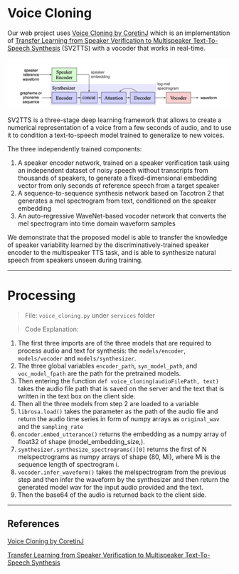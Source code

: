 # Voice Cloning

Our web project uses [Voice Cloning by CoretinJ](https://github.com/CorentinJ/Real-Time-Voice-Cloning) which is an implementation of [Transfer Learning from Speaker Verification to Multispeaker Text-To-Speech Synthesis](https://arxiv.org/pdf/1806.04558.pdf) (SV2TTS) with a vocoder that works in real-time.

![Three Model Images](./model.png)

SV2TTS is a three-stage deep learning framework that allows to create a numerical representation of a voice from a few seconds of audio, and to use it to condition a text-to-speech model trained to generalize to new voices.

The three independently trained components:
1. A speaker encoder network, trained on a speaker verification task using an independent dataset of noisy speech without transcripts from thousands of speakers, to generate a fixed-dimensional embedding vector from only seconds of reference speech from a target speaker
2. A sequence-to-sequence synthesis network based on Tacotron 2 that generates a mel spectrogram from text, conditioned on the speaker embedding
3. An auto-regressive WaveNet-based vocoder network that converts the mel spectrogram into time domain waveform samples

We demonstrate that the proposed model is able to transfer the knowledge of speaker variability learned by the discriminatively-trained speaker encoder to the multispeaker TTS task, and is able to synthesize natural speech from speakers unseen during training.

---

# Processing

> File: `voice_cloning.py` under `services` folder

> Code Explanation:

1. The first three imports are of the three models that are required to process audio and text for synthesis: the `models/encoder`, `models/vocoder` and `models/synthesizer`. 
2. The three global variables `encoder_path`, `syn_model_path`, and `voc_model_fpath` are the path for the pretrained models. 
3. Then entering the function `def voice_cloning(audioFilePath, text)` takes the audio file path that is saved on the server and the text that is written in the text box on the client side.
4. Then all the three models from step 2 are loaded to a variable
5. `librosa.load()` takes the parameter as the path of the audio file and return the audio time series in form of numpy arrays as `original_wav` and the `sampling_rate`
6. `encoder.embed_utterance()` returns the embedding as a numpy array of float32 of shape (model_embedding_size,).
7. `synthesizer.synthesize_spectrograms()[0]` returns the first of N melspectrograms as numpy arrays of shape (80, Mi), where Mi is the sequence length of spectrogram i.
8. `vocoder.infer_waveform()` takes the melspectrogram from the previous step and then infer the waveform by the synthesizer and then return the generated model wav for the input audio provided and the text.
9. Then the base64 of the audio is returned back to the client side.

---

## References

[Voice Cloning by CoretinJ](https://github.com/CorentinJ/Real-Time-Voice-Cloning)

[Transfer Learning from Speaker Verification to
Multispeaker Text-To-Speech Synthesis](https://arxiv.org/pdf/1806.04558.pdf)